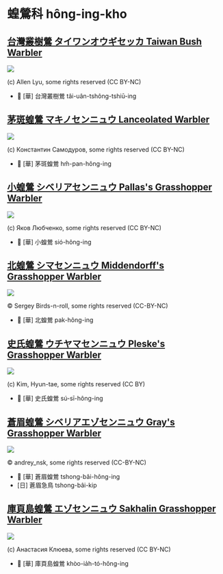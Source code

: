 # 蝗鶯科 hông-ing-kho

## [台灣叢樹鶯 タイワンオウギセッカ Taiwan Bush Warbler](https://ebird.org/species/taibuw1)

![](https://inaturalist-open-data.s3.amazonaws.com/photos/24590989/medium.jpeg)

(c) Allen Lyu, some rights reserved (CC BY-NC)

- 🎯 [華] 台灣叢樹鶯 tâi-uân-tshông-tshiū-ing

## [茅斑蝗鶯 マキノセンニュウ Lanceolated Warbler](https://ebird.org/species/lanwar)

![](https://inaturalist-open-data.s3.amazonaws.com/photos/136898362/medium.jpg)

(c) Константин Самодуров, some rights reserved (CC BY-NC)

- 🎯 [華] 茅斑蝗鶯 hm̂-pan-hông-ing

## [小蝗鶯 シベリアセンニュウ Pallas's Grasshopper Warbler](https://ebird.org/species/pagwar1)

![](https://inaturalist-open-data.s3.amazonaws.com/photos/139154674/medium.jpg)

(c) Яков Любченко, some rights reserved (CC BY-NC)

- 🎯 [華] 小蝗鶯 sió-hông-ing

## [北蝗鶯 シマセンニュウ Middendorff's Grasshopper Warbler](https://ebird.org/species/migwar)

![](https://inaturalist-open-data.s3.amazonaws.com/photos/357459119/large.jpg)

© Sergey Birds-n-roll, some rights reserved (CC-BY-NC)

- 🎯 [華] 北蝗鶯 pak-hông-ing

## [史氏蝗鶯 ウチヤマセンニュウ Pleske's Grasshopper Warbler](https://ebird.org/species/plewar1)

![](https://inaturalist-open-data.s3.amazonaws.com/photos/2665576/medium.jpg)

(c) Kim, Hyun-tae, some rights reserved (CC BY)

- 🎯 [華] 史氏蝗鶯 sú-sī-hông-ing

## [蒼眉蝗鶯 シベリアエゾセンニュウ Gray's Grasshopper Warbler](https://ebird.org/species/grgwar1)

![](https://inaturalist-open-data.s3.amazonaws.com/photos/340287680/large.jpg)

© andrey_nsk, some rights reserved (CC-BY-NC)

- 🎯 [華] 蒼眉蝗鶯 tshong-bâi-hông-ing
- [日] 蒼眉急鳥 tshong-bâi-kip

## [庫頁島蝗鶯 エゾセンニュウ Sakhalin Grasshopper Warbler](https://ebird.org/species/sakwar1)

![](https://inaturalist-open-data.s3.amazonaws.com/photos/155846499/medium.jpeg)

(c) Анастасия Клюева, some rights reserved (CC BY-NC)

- 🎯 [華] 庫頁島蝗鶯 khòo-ia̍h-tó-hông-ing
